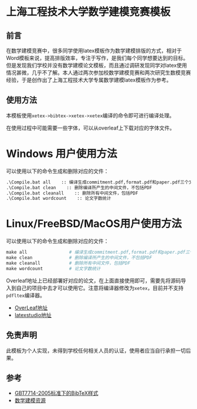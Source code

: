 # 上海工程技术大学数学建模竞赛模板

## 前言

在数学建模竞赛中，很多同学使用latex模板作为数学建模排版的方式，相对于Word模板来说，提高排版效率，专注于写作，是我们每个同学想要达到的目标。但是发现我们学校并没有数学建模论文模板，而且通过调研发现同学对latex使用情况甚微，几乎不了解。本人通过两次参加校数学建模竞赛和两次研究生数模竞赛经验，于是创作出了上海工程技术大学专属数学建模latex模板作为参考。

## 使用方法
本模板使用`xetex->bibtex->xetex->xetex`编译的命令即可进行编译处理。

在使用过程中可能需要一些字体，可以从overleaf上下载对应的字体文件。

# Windows 用户使用方法

可以使用以下的命令生成和删除对应的文件：
```bat
.\Compile.bat all    :: 编译生成commitment.pdf,format.pdf和paper.pdf三个文件
.\Compile.bat clean    :: 删除编译所产生的中间文件，不包括PDF
.\Compile.bat cleanall    :: 删除所有中间文件，包括PDF
.\Compile.bat wordcount    :: 论文字数统计
```

# Linux/FreeBSD/MacOS用户使用方法

可以使用以下的命令生成和删除对应的文件：
```makefile
make all                # 编译生成commitment.pdf,format.pdf和paper.pdf三个文件
make clean              # 删除编译所产生的中间文件，不包括PDF
make cleanall           # 删除所有中间文件，包括PDF
make wordcount          # 论文字数统计
```

Overleaf地址上已经部署好对应的论文，在上面直接使用即可，需要先将源码导入到自己的项目中去才可以使用它。注意将编译器修改为`xetex`，目前并不支持`pdfltex`编译器。

+ [OverLeaf地址](https://www.overleaf.com/read/mynpkfvwqjnm)
+ [latexstudio地址](https://www.latexstudio.net/index/details/index/ids/3065)

## 免责声明

此模板为个人实现，未得到学校任何相关人员的认证，使用者应当自行承担一切后果。

## 参考

+ [GBT7714-2005标准下的BibTeX样式](https://github.com/Haixing-Hu/GBT7714-2005-BibTeX-Style)
+ [数学建模资源](https://github.com/zhanwen/MathModel)


